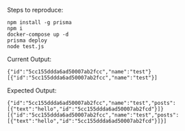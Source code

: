 Steps to reproduce:

```
npm install -g prisma
npm i
docker-compose up -d
prisma deploy
node test.js
```

Current Output:

```
{"id":"5cc155ddda6ad50007ab2fcc","name":"test"}
[{"id":"5cc155ddda6ad50007ab2fcc","name":"test"}]
```

Expected Output:

```
{"id":"5cc155ddda6ad50007ab2fcc","name":"test","posts":[{"text":"hello","id":"5cc155ddda6ad50007ab2fcd"}]}
[{"id":"5cc155ddda6ad50007ab2fcc","name":"test","posts":[{"text":"hello","id":"5cc155ddda6ad50007ab2fcd"}]}]
```
